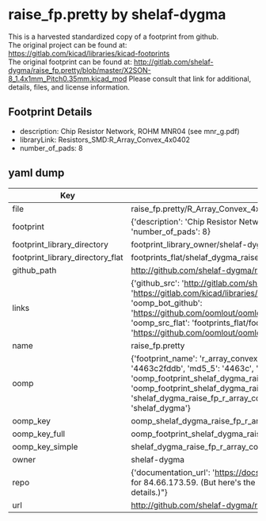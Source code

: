 # raise_fp.pretty by shelaf-dygma  
This is a harvested standardized copy of a footprint from github.  
The original project can be found at:  
https://gitlab.com/kicad/libraries/kicad-footprints  
The original footprint can be found at:
http://gitlab.com/shelaf-dygma/raise_fp.pretty/blob/master/X2SON-8_1.4x1mm_Pitch0.35mm.kicad_mod
Please consult that link for additional, details, files, and license information.  
## Footprint Details
* description: Chip Resistor Network, ROHM MNR04 (see mnr_g.pdf)  
* libraryLink: Resistors_SMD:R_Array_Convex_4x0402  
* number_of_pads: 8  
## yaml dump  
| Key | Value |  
| --- | --- |  
| file | raise_fp.pretty/R_Array_Convex_4x0402.kicad_mod |  
| footprint | {'description': 'Chip Resistor Network, ROHM MNR04 (see mnr_g.pdf)', 'libraryLink': 'Resistors_SMD:R_Array_Convex_4x0402', 'number_of_pads': 8} |  
| footprint_library_directory | footprint_library_owner/shelaf-dygma_raise_fp.pretty |  
| footprint_library_directory_flat | footprints_flat/shelaf_dygma_raise_fp_r_array_convex_4x0402/working |  
| github_path | http://github.com/shelaf-dygma/raise_fp.pretty/blob/master/R_Array_Convex_4x0402.kicad_mod |  
| links | {'github_src': 'http://gitlab.com/shelaf-dygma/raise_fp.pretty/blob/master/X2SON-8_1.4x1mm_Pitch0.35mm.kicad_mod', 'github_src_repo': 'https://gitlab.com/kicad/libraries/kicad-footprints', 'oomp_bot': 'footprints/shelaf_dygma_raise_fp_r_array_convex_4x0402/working', 'oomp_bot_github': 'https://github.com/oomlout/oomlout_oomp_footprint_bot/tree/main/footprints/shelaf_dygma_raise_fp_r_array_convex_4x0402/working', 'oomp_src_flat': 'footprints_flat/footprints_flat/shelaf_dygma_raise_fp_r_array_convex_4x0402/working', 'oomp_src_flat_github': 'https://github.com/oomlout/oomlout_oomp_footprint_src/tree/main/footprints_flat/shelaf_dygma_raise_fp_r_array_convex_4x0402/working'} |  
| name | raise_fp.pretty |  
| oomp | {'footprint_name': 'r_array_convex_4x0402', 'library_name': 'raise_fp', 'md5': '4463c2fddb00579b073d7cd158ea412f', 'md5_10': '4463c2fddb', 'md5_5': '4463c', 'md5_6': '4463c2', 'oomp_key': 'oomp_shelaf_dygma_raise_fp_r_array_convex_4x0402', 'oomp_key_extra': 'oomp_footprint_shelaf_dygma_raise_fp_r_array_convex_4x0402', 'oomp_key_full': 'oomp_footprint_shelaf_dygma_raise_fp_r_array_convex_4x0402_4463c2', 'oomp_key_simple': 'shelaf_dygma_raise_fp_r_array_convex_4x0402', 'original_filename': 'raise_fp.pretty/R_Array_Convex_4x0402.kicad_mod', 'owner_name': 'shelaf_dygma'} |  
| oomp_key | oomp_shelaf_dygma_raise_fp_r_array_convex_4x0402 |  
| oomp_key_full | oomp_footprint_shelaf_dygma_raise_fp_r_array_convex_4x0402 |  
| oomp_key_simple | shelaf_dygma_raise_fp_r_array_convex_4x0402 |  
| owner | shelaf-dygma |  
| repo | {'documentation_url': 'https://docs.github.com/rest/overview/resources-in-the-rest-api#rate-limiting', 'message': "API rate limit exceeded for 84.66.173.59. (But here's the good news: Authenticated requests get a higher rate limit. Check out the documentation for more details.)"} |  
| url | http://github.com/shelaf-dygma/raise_fp.pretty |  

